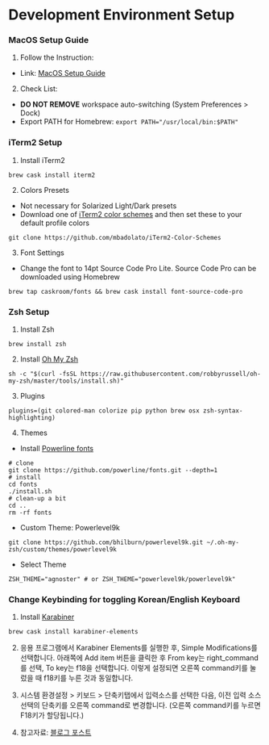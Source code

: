 # Development Environment Setup


### MacOS Setup Guide
1. Follow the Instruction:
  * Link: [MacOS Setup Guide](https://sourabhbajaj.com/mac-setup/)

2. Check List:
  * **DO NOT REMOVE** workspace auto-switching (System Preferences > Dock)
  * Export PATH for Homebrew: `export PATH="/usr/local/bin:$PATH"`


### iTerm2 Setup
1. Install iTerm2
```
brew cask install iterm2
```

2. Colors Presets
  * Not necessary for Solarized Light/Dark presets
  * Download one of [iTerm2 color schemes](https://github.com/mbadolato/iTerm2-Color-Schemes/tree/master/schemes) and then set these to your default profile colors
```
git clone https://github.com/mbadolato/iTerm2-Color-Schemes
```

3. Font Settings
  * Change the font to 14pt Source Code Pro Lite. Source Code Pro can be downloaded using Homebrew
```
brew tap caskroom/fonts && brew cask install font-source-code-pro
```


### Zsh Setup

1. Install Zsh
```
brew install zsh
```

2. Install [Oh My Zsh](https://github.com/robbyrussell/oh-my-zsh)
```
sh -c "$(curl -fsSL https://raw.githubusercontent.com/robbyrussell/oh-my-zsh/master/tools/install.sh)"
```

3. Plugins
```
plugins=(git colored-man colorize pip python brew osx zsh-syntax-highlighting)
```

4. Themes
  * Install [Powerline fonts](https://github.com/powerline/fonts)
```
# clone
git clone https://github.com/powerline/fonts.git --depth=1
# install
cd fonts
./install.sh
# clean-up a bit
cd ..
rm -rf fonts
```

  * Custom Theme: Powerlevel9k
```
git clone https://github.com/bhilburn/powerlevel9k.git ~/.oh-my-zsh/custom/themes/powerlevel9k
```

  * Select Theme
```
ZSH_THEME="agnoster" # or ZSH_THEME="powerlevel9k/powerlevel9k"
```


### Change Keybinding for toggling Korean/English Keyboard
1. Install [Karabiner](https://pqrs.org/osx/karabiner/)
```
brew cask install karabiner-elements
```

2. 응용 프로그램에서 Karabiner Elements를 실행한 후, Simple Modifications를 선택합니다. 아래쪽에 Add item 버튼을 클릭한 후 From key는 right_command를 선택, To key는 f18을 선택합니다. 이렇게 설정되면 오른쪽 command키를 눌렀을 때 f18키를 누른 것과 동일합니다.

3. 시스템 환경설정 > 키보드 > 단축키탭에서 입력소스를 선택한 다음, 이전 입력 소스 선택의 단축키를 오른쪽 command로 변경합니다. (오른쪽 command키를 누르면 F18키가 할당됩니다.)

4. 참고자료: [블로그 포스트](https://godoftyping.wordpress.com/2018/04/09/mac-%EB%A7%A5%EC%97%90%EC%84%9C-%ED%95%9C%EC%98%81%EC%A0%84%ED%99%98%ED%95%98%EB%8A%94-%EB%8B%A4%EC%96%91%ED%95%9C-%EB%B0%A9%EB%B2%95%EB%93%A4/)
